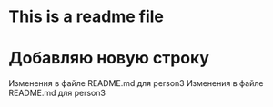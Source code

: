 # This is a readme file
# Добавляю новую строку
Изменения в файле README.md для person3
Изменения в файле README.md для person3
